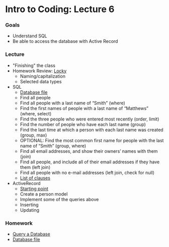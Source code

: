 # Intro to Coding: Lecture 6

### Goals

* Understand SQL
* Be able to access the database with Active Record

### Lecture

* "Finishing" the class
* Homework Review: [Locky](https://www.lucidchart.com/documents/edit/9512fb72-bc25-4e57-82de-29f8f9a018eb?shared=true&)
  * Naming/capitalization
  * Selected data types
* SQL
  * [Database file](lecture.sqlite3)
  * Find all people
  * Find all people with a last name of “Smith” (where)
  * Find the first names of people with a last name of “Matthews” (where, select)
  * Find the three people who were entered most recently (order, limit)
  * Find the number of people who have each last name (group)
  * Find the last time at which a person with each last name was created (group, max)
  * OPTIONAL: Find the most common first name for people with the last name of “Smith” (group, where)
  * Find all email addresses, and show their owners’ names with them (join)
  * Find all people, and include all of their email addresses if they have them (left join)
  * Find all people with no e-mail addresses (left join, check for null)
  * [List of clauses](sql_clauses.md)
* ActiveRecord
  * [Starting point](person.rb)
  * Create a person model
  * Implement some of the queries above
  * Inserting
  * Updating

### Homework

* [Query a Database](homework.md)
* [Database file](homework.sqlite3)
